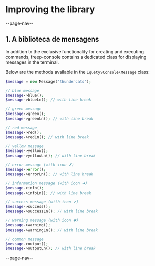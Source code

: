 # Improving the library

--page-nav--

## 1. A biblioteca de mensagens

In addition to the exclusive functionality for creating and executing commands, freep-console contains a dedicated class for displaying messages in the terminal.

Below are the methods available in the `Iquety\Console\Message` class:

```php
$message = new Message('thundercats');

// blue message
$message->blue();
$message->blueLn(); // with line break

// green message
$message->green();
$message->greenLn(); // with line break

// red message
$message->red();
$message->redLn(); // with line break

// yellow message
$message->yellow();
$message->yellowLn(); // with line break

// error message (with icon ✗)
$message->error();
$message->errorLn(); // with line break

// information message (with icon ➜)
$message->info();
$message->infoLn(); // with line break

// success message (with icon ✔)
$message->success();
$message->successLn(); // with line break

// warning message (with icon ✱)
$message->warning();
$message->warningLn(); // with line break

// common message
$message->output();
$message->outputLn(); // with line break
```

--page-nav--
